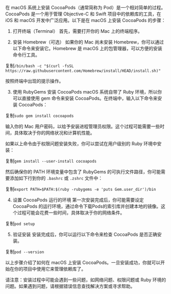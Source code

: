 在 macOS 系统上安装 CocoaPods（通常简称为 Pod）是一个相对简单的过程。CocoaPods 是一个用于管理 Objective-C 和 Swift 项目中的依赖库的工具，在 iOS 和 macOS 开发中广泛应用。以下是在 macOS 上安装 CocoaPods 的步骤：

1. 打开终端（Terminal） 首先，需要打开你的 Mac 上的终端程序。
    
2. 安装 Homebrew（可选） 如果你的 Mac 尚未安装 Homebrew，你可以通过以下命令来安装它。Homebrew 是 macOS 上的包管理器，可以方便的安装命令行工具。
    

复制`/bin/bash -c "$(curl -fsSL https://raw.githubusercontent.com/Homebrew/install/HEAD/install.sh)"`

按照终端中出现的提示操作。

3. 使用 RubyGems 安装 CocoaPods macOS 系统自带了 Ruby 环境，所以你可以直接使用 gem 命令来安装 CocoaPods。在终端中，输入以下命令来安装 CocoaPods：

复制`sudo gem install cocoapods`

输入你的 Mac 用户密码，以给予安装进程管理员权限。这个过程可能需要一些时间，具体取决于你的网络状况和计算机性能。

如果以上命令由于权限问题安装失败，你可以尝试在用户级别的 Ruby 环境中安装：

复制`gem install --user-install cocoapods`

然后确保你的 PATH 环境变量中包含了 RubyGems 的可执行文件路径，你可能需要添加如下行到你的 `.bashrc` 或 `.zshrc` 文件中：

复制`export PATH=$PATH:$(ruby -rubygems -e 'puts Gem.user_dir')/bin`

4. 设置 CocoaPods 运行的环境 第一次安装完成后，你可能需要设定 CocoaPods 的运行环境，通过命令下载Pods的索引库并创建本地的镜像。这个过程可能会花费一些时间，具体取决于你的网络条件。

复制`pod setup`

5. 验证安装 安装完成后，你可以运行以下命令来检查 CocoaPods 是否正确安装。

复制`pod --version`

以上步骤介绍了如何在 macOS 上安装 CocoaPods。一旦安装成功，你就可以开始在你的项目中使用它来管理依赖库了。

请注意：安装过程中可能会遇到一些问题，如网络问题、权限问题或 Ruby 环境的问题。如果遇到问题，请根据错误信息查找解决方案或寻求帮助。


